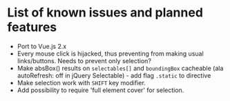 # List of known issues and planned features

* Port to Vue.js 2.x
* Every mouse click is hijacked, thus preventing from making usual links/buttons.
  Needs to prevent only selection?
* Make absBox() results on `selectables[]` and `boundingBox` cacheable (ala autoRefresh: off in
  jQuery Selectable) - add flag `.static` to directive 
* Make selection work with `SHIFT` key modifier.
* Add possibility to require 'full element cover' for selection. 
